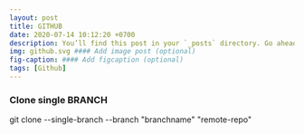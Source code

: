 ```yaml
---
layout: post
title: GITHUB
date: 2020-07-14 10:12:20 +0700
description: You’ll find this post in your `_posts` directory. Go ahead and edit it and re-build the site to see your changes. #### Add post description (optional)
img: github.svg #### Add image post (optional)
fig-caption: #### Add figcaption (optional)
tags: [Github]
---
```

### Clone single BRANCH
git clone --single-branch --branch "branchname" "remote-repo"
